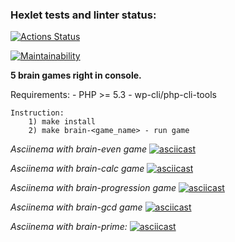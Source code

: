 ### Hexlet tests and linter status:
[![Actions Status](https://github.com/210danila/php-project-45/workflows/hexlet-check/badge.svg)](https://github.com/210danila/php-project-45/actions)

[![Maintainability](https://api.codeclimate.com/v1/badges/a571b8ff8ca4d589567a/maintainability)](https://codeclimate.com/github/210danila/php-project-45/maintainability)

**5 brain games right in console.**

Requirements:
    - PHP >= 5.3
    - wp-cli/php-cli-tools

```
Instruction:
    1) make install
    2) make brain-<game_name> - run game
```

*Asciinema with brain-even game*
[![asciicast](https://asciinema.org/a/zrVkCHdzlgdEEdQtme9qMMhfB.svg)](https://asciinema.org/a/zrVkCHdzlgdEEdQtme9qMMhfB)

*Asciinema with brain-calc game*
[![asciicast](https://asciinema.org/a/1KeGVAKRUsdB9yQoXgw2cDwvf.svg)](https://asciinema.org/a/1KeGVAKRUsdB9yQoXgw2cDwvf)

*Asciinema with brain-progression game*
[![asciicast](https://asciinema.org/a/uu1H2zD9h3nEtqfUAviWqajQF.svg)](https://asciinema.org/a/uu1H2zD9h3nEtqfUAviWqajQF)

*Asciinema with brain-gcd game*
[![asciicast](https://asciinema.org/a/SEqBCmT5F7BurwPQgjS937gYe.svg)](https://asciinema.org/a/SEqBCmT5F7BurwPQgjS937gYe)

*Asciinema with brain-prime:*
[![asciicast](https://asciinema.org/a/DVrY6Q7T5ueZpZSlsdCRnzgwb.svg)](https://asciinema.org/a/DVrY6Q7T5ueZpZSlsdCRnzgwb)
